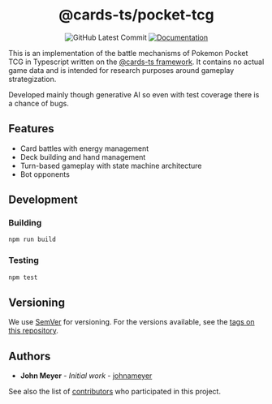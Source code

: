 <h1 align="center">@cards-ts/pocket-tcg</h1>
<div align="center">

![GitHub Latest Commit](https://img.shields.io/github/last-commit/johnameyer/cards-ts)
[![Documentation](https://img.shields.io/static/v1?label=docs&message=hosted&color=informational&logo=typescript)](https://johnameyer.github.io/cards-ts)
</div>

This is an implementation of the battle mechanisms of Pokemon Pocket TCG in Typescript written on the [@cards-ts framework](https://github.com/johnameyer/cards-ts). It contains no actual game data and is intended for research purposes around gameplay strategization.

Developed mainly though generative AI so even with test coverage there is a chance of bugs.

## Features

- Card battles with energy management
- Deck building and hand management
- Turn-based gameplay with state machine architecture
- Bot opponents

## Development

### Building

```bash
npm run build
```

### Testing

```bash
npm test
```

## Versioning

We use [SemVer](http://semver.org/) for versioning. For the versions available, see the [tags on this repository](https://github.com/johnameyer/cards-ts/tags).

## Authors

* **John Meyer** - *Initial work* - [johnameyer](https://github.com/johnameyer)

See also the list of [contributors](https://github.com/johnameyer/cards-ts/contributors) who participated in this project.
